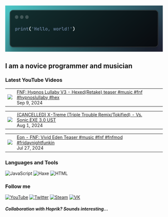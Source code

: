 [![Header](https://github.com/Nyan33/Nyan33/blob/main/assets/header.png)](https://www.youtube.com/channel/UCV-am5JX65zCBZZCsX4Fm2w)

## I am a novice programmer and musician

### Latest YouTube Videos
<!-- BLOG-POST-LIST:START --><table><tr><td><a href="https://www.youtube.com/watch?v=diymXbqXzko"><img width="140px" src="https://i.ytimg.com/vi/diymXbqXzko/mqdefault.jpg"></a></td>
<td><a href="https://www.youtube.com/watch?v=diymXbqXzko">FNF: Hypnos Lullaby V3 - Hexed&lpar;Retake&rpar; teaser #music #fnf #hypnoslullaby #hex</a><br/>Sep 9, 2024</td></tr></table>
<table><tr><td><a href="https://www.youtube.com/watch?v=rCq3LG6Utqc"><img width="140px" src="https://i.ytimg.com/vi/rCq3LG6Utqc/mqdefault.jpg"></a></td>
<td><a href="https://www.youtube.com/watch?v=rCq3LG6Utqc">&lpar;CANCELLED&rpar; X-Treme &lpar;Triple Trouble Remix/Tokified&rpar; - Vs. Sonic.EXE 3.0 UST</a><br/>Aug 1, 2024</td></tr></table>
<table><tr><td><a href="https://www.youtube.com/watch?v=LdTqQQPzYHU"><img width="140px" src="https://i.ytimg.com/vi/LdTqQQPzYHU/mqdefault.jpg"></a></td>
<td><a href="https://www.youtube.com/watch?v=LdTqQQPzYHU">Eon - FNF: Vivid Eden Teaser #music #fnf #fnfmod #fridaynightfunkin</a><br/>Jul 27, 2024</td></tr></table>
<!-- BLOG-POST-LIST:END -->

### Languages and Tools
![JavaScript](https://img.shields.io/badge/-JavaScript-0B1216?style=for-the-badge&logo=JavaScript)
![Haxe](https://img.shields.io/badge/-Haxe-0B1216?style=for-the-badge&logo=Haxe)
![HTML](https://img.shields.io/badge/-HTML-0B1216?style=for-the-badge&logo=HTML5)

### Follow me
[![YouTube](https://img.shields.io/badge/-YouTube-0B1216?style=for-the-badge&logo=YouTube&logoColor=FF0038)](https://www.youtube.com/channel/UCV-am5JX65zCBZZCsX4Fm2w)
[![Twitter](https://img.shields.io/badge/-Twitter-0B1216?style=for-the-badge&logo=Twitter)](https://twitter.com/NyanBunBun1)
[![Steam](https://img.shields.io/badge/-Steam-0B1216?style=for-the-badge&logo=Steam)](https://steamcommunity.com/id/nyanbun/)
[![VK](https://img.shields.io/badge/-Vkontakte-0B1216?style=for-the-badge&logo=Vk&logoColor=1195F5)](https://vk.com/nyanbus)

##### Collaboration with Hoprik? Sounds interesting...